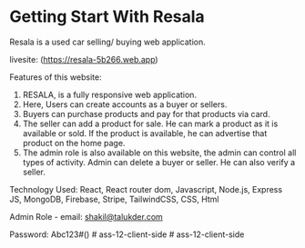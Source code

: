 # Getting Start With Resala

Resala is a used car selling/ buying web application.

livesite: (https://resala-5b266.web.app)

Features of this website:

1. RESALA, is a fully responsive web application.
2. Here, Users can create accounts as a buyer or sellers.
3. Buyers can purchase products and pay for that products via card.
4. The seller can add a product for sale. He can mark a product as it is available or sold. If the product is available, he can advertise that product on the home page.
5. The admin role is also available on this website, the admin can control all types of activity. Admin can delete a buyer or seller. He can also verify a seller.

Technology Used: React, React router dom, Javascript, Node.js, Express JS, MongoDB, Firebase, Stripe, TailwindCSS, CSS, Html

Admin Role -
email: shakil@talukder.com

Password: Abc123#()
#   a s s - 1 2 - c l i e n t - s i d e  
 #   a s s - 1 2 - c l i e n t - s i d e  
 